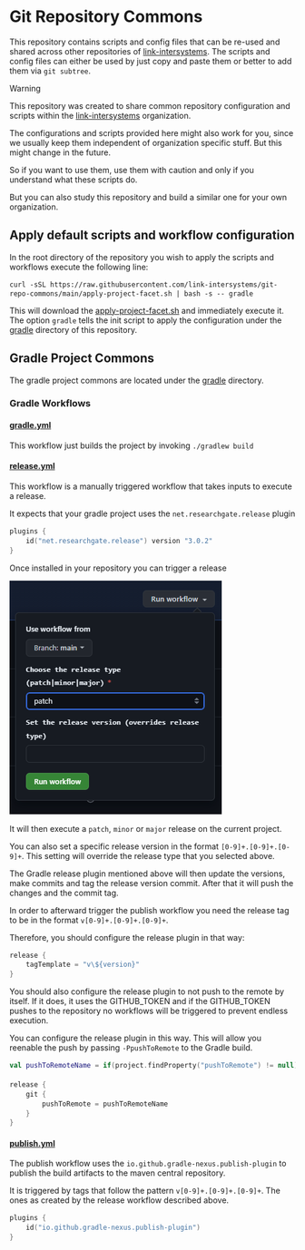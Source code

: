 # Git Repository Commons

This repository contains scripts and config files that can be re-used and shared across other repositories of [link-intersystems](https://github.com/link-intersystems).
The scripts and config files can either be used by just copy and paste them or better to add them via `git subtree`.

> [!WARNING]  
> This repository was created to share common repository configuration and scripts within the
> [link-intersystems](https://github.com/link-intersystems) organization.
> 
> The configurations and scripts provided here might also work for you, since we usually keep them
> independent of organization specific stuff. But this might change in the future. 
> 
> So if you want to use them, use them with caution and only if you understand what these scripts do.
> 
> But you can also study this repository and build a similar one for your own organization.

## Apply default scripts and workflow configuration

In the root directory of the repository you wish to apply the scripts and workflows execute the following line:

```shell
curl -sSL https://raw.githubusercontent.com/link-intersystems/git-repo-commons/main/apply-project-facet.sh | bash -s -- gradle
```

This will download the [apply-project-facet.sh](apply-project-facet.sh) and immediately execute it. The option `gradle` tells the
init script to apply the configuration under the [gradle](gradle) directory of this repository.


## Gradle Project Commons

The gradle project commons are located under the [gradle](gradle) directory.

### Gradle Workflows

#### [gradle.yml](gradle/.github/workflows/gradle.yml)

This workflow just builds the project by invoking `./gradlew build`

#### [release.yml](gradle/.github/workflows/release.yml)

This workflow is a manually triggered workflow that takes inputs to execute a release.

It expects that your gradle project uses the `net.researchgate.release` plugin

```kotlin
plugins {
    id("net.researchgate.release") version "3.0.2"
}
```

Once installed in your repository you can trigger a release

![Trigger Release Workflow](gradle/doc/trigger_release_workflow.png "Trigger Release Workflow")

It will then execute a `patch`, `minor` or `major` release on the current project.

You can also set a specific release version in the format `[0-9]+.[0-9]+.[0-9]+`. 
This setting will override the release type that you selected above.

The Gradle release plugin mentioned above will then update the versions, make commits and tag the
release version commit. After that it will push the changes and the commit tag.

In order to afterward trigger the publish workflow you need the release tag to be in the format `v[0-9]+.[0-9]+.[0-9]+`.

Therefore, you should configure the release plugin in that way:

```kotlin
release {
    tagTemplate = "v\${version}"
}
```

You should also configure the release plugin to not push to the remote by itself.
If it does, it uses the GITHUB_TOKEN and if the GITHUB_TOKEN pushes to the repository no
workflows will be triggered to prevent endless execution.

You can configure the release plugin in this way. This will allow you reenable the push by passing
`-PpushToRemote` to the Gradle build.

```kotlin
val pushToRemoteName = if(project.findProperty("pushToRemote") != null) "origin" else ""

release {
    git {
        pushToRemote = pushToRemoteName
    }
}
```
#### [publish.yml](gradle/.github/workflows/publish.yml)

The publish workflow uses the `io.github.gradle-nexus.publish-plugin` to publish the build artifacts to the maven central repository.

It is triggered by tags that follow the pattern `v[0-9]+.[0-9]+.[0-9]+`. The ones as created by the release workflow described above.


```kotlin
plugins {
    id("io.github.gradle-nexus.publish-plugin")
}
```

